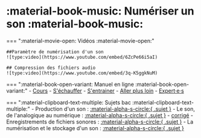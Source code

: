 # :material-book-music: Numériser un son :material-book-music:

=== ":material-movie-open: Vidéos :material-movie-open:"
    
    ##Paramètre de numérisation d'un son
    ![type:video](https://www.youtube.com/embed/6ZcPe66i5aI)

    ## Compression des fichiers audio
    ![type:video](https://www.youtube.com/embed/3q-K5ggkNuM)


=== ":material-book-open-variant: Manuel en ligne :material-book-open-variant:"
    - [Cours](https://www.lelivrescolaire.fr/page/7359612)
    - [S'échauffer](https://www.lelivrescolaire.fr/page/7359613)
    - [S'entrainer](https://www.lelivrescolaire.fr/page/7359615)
    - [Aller plus loin](https://www.lelivrescolaire.fr/page/7359073)
    - [Expert·e·s](https://www.lelivrescolaire.fr/page/7359617)


=== ":material-clipboard-text-multiple: Sujets bac :material-clipboard-text-multiple:"
    - Production d'un son : [:material-alpha-s-circle:{ .sujet }](/assets/sujets/es/1re/ProductionSon-1ereSon-Sujet.pdf)
    - Le son, de l'analogique au numérique : [:material-alpha-s-circle:{ .sujet }](/assets/sujets/es/1re/SonAnaNum-1ereSon-Sujet.pdf) - [corrigé](/assets/sujets/es/1re/1EnsSci-correction-SonAnaNum.pdf)
    - Enregistrements de fichiers sonores : [:material-alpha-s-circle:{ .sujet }](/assets/sujets/es/1re/Enregistrement-1ereSon-Sujet.pdf)
    - La numérisation et le stockage d'un son : [:material-alpha-s-circle:{ .sujet }](/assets/sujets/es/1re/NumerisationStockageSon-1ereSon-Sujet.pdf)